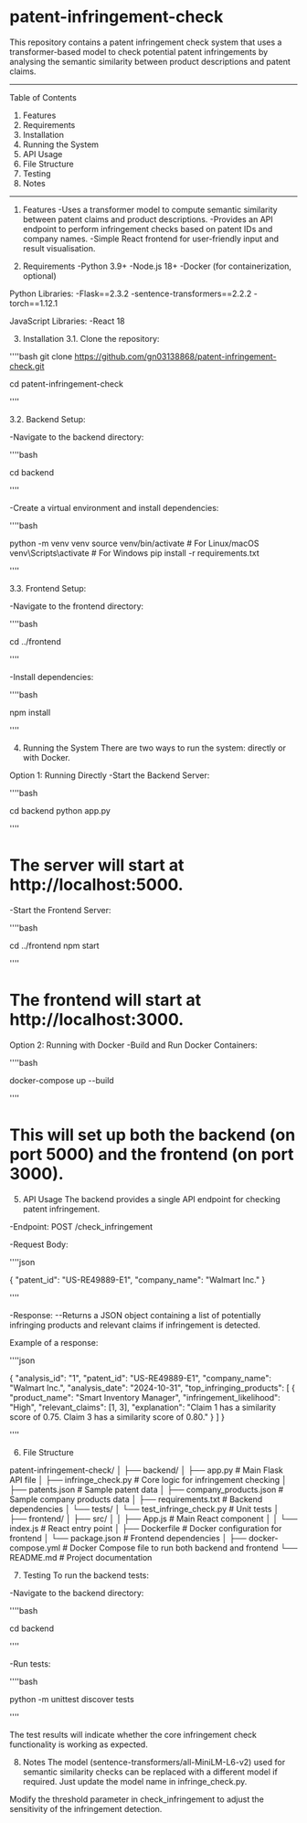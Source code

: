 # patent-infringement-check
This repository contains a patent infringement check system that uses a transformer-based model to check potential patent infringements by analysing the semantic similarity between product descriptions and patent claims.

_____________________

Table of Contents
1. Features
2. Requirements
3. Installation
4. Running the System
5. API Usage
6. File Structure
7. Testing
8. Notes
_____________________


1. Features
-Uses a transformer model to compute semantic similarity between patent claims and product descriptions.
-Provides an API endpoint to perform infringement checks based on patent IDs and company names.
-Simple React frontend for user-friendly input and result visualisation.


2. Requirements
-Python 3.9+
-Node.js 18+
-Docker (for containerization, optional)

Python Libraries:
-Flask==2.3.2
-sentence-transformers==2.2.2
-torch==1.12.1

JavaScript Libraries:
-React 18


3. Installation
3.1. Clone the repository:

''''bash
git clone https://github.com/gn03138868/patent-infringement-check.git

cd patent-infringement-check

''''

3.2. Backend Setup:

-Navigate to the backend directory:

''''bash

cd backend

''''

-Create a virtual environment and install dependencies:

''''bash

python -m venv venv
source venv/bin/activate  # For Linux/macOS
venv\Scripts\activate     # For Windows
pip install -r requirements.txt

''''

3.3. Frontend Setup:

-Navigate to the frontend directory:

''''bash

cd ../frontend

''''

-Install dependencies:

''''bash

npm install

''''


4. Running the System
There are two ways to run the system: directly or with Docker.

Option 1: Running Directly
-Start the Backend Server:

''''bash

cd backend
python app.py

''''

# The server will start at http://localhost:5000.

-Start the Frontend Server:

''''bash

cd ../frontend
npm start

''''

# The frontend will start at http://localhost:3000.


Option 2: Running with Docker
-Build and Run Docker Containers:

''''bash

docker-compose up --build

''''

# This will set up both the backend (on port 5000) and the frontend (on port 3000).


5. API Usage
The backend provides a single API endpoint for checking patent infringement.

-Endpoint: POST /check_infringement

-Request Body:

''''json

{
  "patent_id": "US-RE49889-E1",
  "company_name": "Walmart Inc."
}

''''

-Response:
--Returns a JSON object containing a list of potentially infringing products and relevant claims if infringement is detected.

Example of a response:

''''json

{
  "analysis_id": "1",
  "patent_id": "US-RE49889-E1",
  "company_name": "Walmart Inc.",
  "analysis_date": "2024-10-31",
  "top_infringing_products": [
    {
      "product_name": "Smart Inventory Manager",
      "infringement_likelihood": "High",
      "relevant_claims": [1, 3],
      "explanation": "Claim 1 has a similarity score of 0.75. Claim 3 has a similarity score of 0.80."
    }
  ]
}

''''


6. File Structure

patent-infringement-check/
│
├── backend/
│   ├── app.py                # Main Flask API file
│   ├── infringe_check.py      # Core logic for infringement checking
│   ├── patents.json           # Sample patent data
│   ├── company_products.json  # Sample company products data
│   ├── requirements.txt       # Backend dependencies
│   └── tests/
│       └── test_infringe_check.py  # Unit tests
│
├── frontend/
│   ├── src/
│   │   ├── App.js             # Main React component
│   │   └── index.js           # React entry point
│   ├── Dockerfile             # Docker configuration for frontend
│   └── package.json           # Frontend dependencies
│
├── docker-compose.yml         # Docker Compose file to run both backend and frontend
└── README.md                  # Project documentation


7. Testing
To run the backend tests:

-Navigate to the backend directory:

''''bash

cd backend

''''

-Run tests:

''''bash

python -m unittest discover tests

''''

The test results will indicate whether the core infringement check functionality is working as expected.


8. Notes
The model (sentence-transformers/all-MiniLM-L6-v2) used for semantic similarity checks can be replaced with a different model if required. Just update the model name in infringe_check.py.

Modify the threshold parameter in check_infringement to adjust the sensitivity of the infringement detection.


